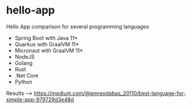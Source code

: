 # hello-app
Hello App comparison for several programming languages

- Spring Boot with Java 11*
- Quarkus with GraalVM 11*
- Micronaut with GraalVM 11*
- NodeJS
- Golang
- Rust
- .Net Core
- Python

Results --> https://medium.com/@emreodabas_20110/best-language-for-simple-app-979729d3e48d

